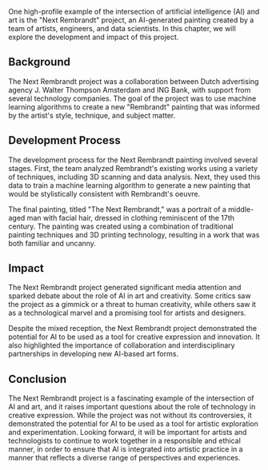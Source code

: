 

One high-profile example of the intersection of artificial intelligence (AI) and art is the "Next Rembrandt" project, an AI-generated painting created by a team of artists, engineers, and data scientists. In this chapter, we will explore the development and impact of this project.

Background
----------

The Next Rembrandt project was a collaboration between Dutch advertising agency J. Walter Thompson Amsterdam and ING Bank, with support from several technology companies. The goal of the project was to use machine learning algorithms to create a new "Rembrandt" painting that was informed by the artist's style, technique, and subject matter.

Development Process
-------------------

The development process for the Next Rembrandt painting involved several stages. First, the team analyzed Rembrandt's existing works using a variety of techniques, including 3D scanning and data analysis. Next, they used this data to train a machine learning algorithm to generate a new painting that would be stylistically consistent with Rembrandt's oeuvre.

The final painting, titled "The Next Rembrandt," was a portrait of a middle-aged man with facial hair, dressed in clothing reminiscent of the 17th century. The painting was created using a combination of traditional painting techniques and 3D printing technology, resulting in a work that was both familiar and uncanny.

Impact
------

The Next Rembrandt project generated significant media attention and sparked debate about the role of AI in art and creativity. Some critics saw the project as a gimmick or a threat to human creativity, while others saw it as a technological marvel and a promising tool for artists and designers.

Despite the mixed reception, the Next Rembrandt project demonstrated the potential for AI to be used as a tool for creative expression and innovation. It also highlighted the importance of collaboration and interdisciplinary partnerships in developing new AI-based art forms.

Conclusion
----------

The Next Rembrandt project is a fascinating example of the intersection of AI and art, and it raises important questions about the role of technology in creative expression. While the project was not without its controversies, it demonstrated the potential for AI to be used as a tool for artistic exploration and experimentation. Looking forward, it will be important for artists and technologists to continue to work together in a responsible and ethical manner, in order to ensure that AI is integrated into artistic practice in a manner that reflects a diverse range of perspectives and experiences.
